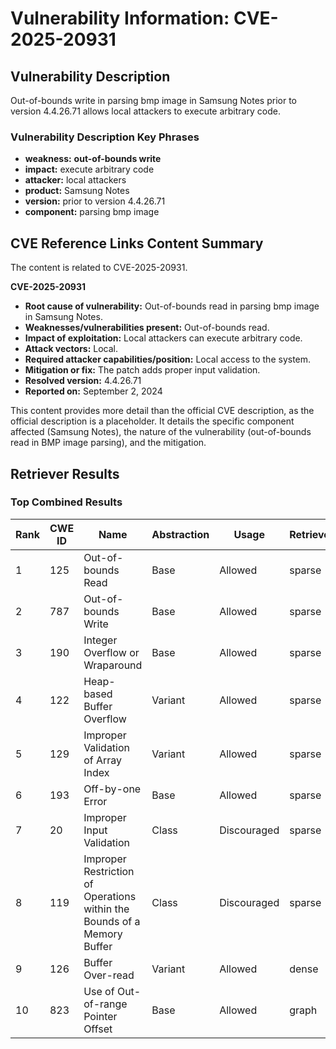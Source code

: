 # Vulnerability Information: CVE-2025-20931

## Vulnerability Description
Out-of-bounds write in parsing bmp image in Samsung Notes prior to version 4.4.26.71 allows local attackers to execute arbitrary code.

### Vulnerability Description Key Phrases
- **weakness:** **out-of-bounds write**
- **impact:** execute arbitrary code
- **attacker:** local attackers
- **product:** Samsung Notes
- **version:** prior to version 4.4.26.71
- **component:** parsing bmp image

## CVE Reference Links Content Summary
The content is related to CVE-2025-20931.

**CVE-2025-20931**

* **Root cause of vulnerability:** Out-of-bounds read in parsing bmp image in Samsung Notes.
* **Weaknesses/vulnerabilities present:** Out-of-bounds read.
* **Impact of exploitation:** Local attackers can execute arbitrary code.
* **Attack vectors:** Local.
* **Required attacker capabilities/position:** Local access to the system.
* **Mitigation or fix:** The patch adds proper input validation.
* **Resolved version:** 4.4.26.71
* **Reported on:** September 2, 2024

This content provides more detail than the official CVE description, as the official description is a placeholder. It details the specific component affected (Samsung Notes), the nature of the vulnerability (out-of-bounds read in BMP image parsing), and the mitigation.

## Retriever Results

### Top Combined Results

| Rank | CWE ID | Name | Abstraction | Usage  | Retrievers | Individual Scores |
|------|--------|------|-------------|-------|------------|-------------------|
| 1 | 125 | Out-of-bounds Read | Base | Allowed | sparse | 0.183 |
| 2 | 787 | Out-of-bounds Write | Base | Allowed | sparse | 0.178 |
| 3 | 190 | Integer Overflow or Wraparound | Base | Allowed | sparse | 0.175 |
| 4 | 122 | Heap-based Buffer Overflow | Variant | Allowed | sparse | 0.173 |
| 5 | 129 | Improper Validation of Array Index | Variant | Allowed | sparse | 0.166 |
| 6 | 193 | Off-by-one Error | Base | Allowed | sparse | 0.165 |
| 7 | 20 | Improper Input Validation | Class | Discouraged | sparse | 0.160 |
| 8 | 119 | Improper Restriction of Operations within the Bounds of a Memory Buffer | Class | Discouraged | sparse | 0.155 |
| 9 | 126 | Buffer Over-read | Variant | Allowed | dense | 0.526 |
| 10 | 823 | Use of Out-of-range Pointer Offset | Base | Allowed | graph | 0.003 |


